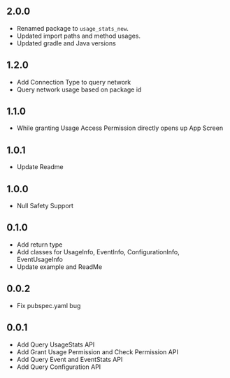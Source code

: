 ## 2.0.0
* Renamed package to `usage_stats_new`.
* Updated import paths and method usages.
* Updated gradle and Java versions 

## 1.2.0
* Add Connection Type to query network
* Query network usage based on package id


## 1.1.0
* While granting Usage Access Permission directly opens up App Screen


## 1.0.1
* Update Readme

## 1.0.0
* Null Safety Support

## 0.1.0
* Add return type
* Add classes for UsageInfo, EventInfo, ConfigurationInfo, EventUsageInfo
* Update example and ReadMe

## 0.0.2
* Fix pubspec.yaml bug

## 0.0.1

* Add Query UsageStats API
* Add Grant Usage Permission and Check Permission API
* Add Query Event and EventStats API
* Add Query Configuration API
